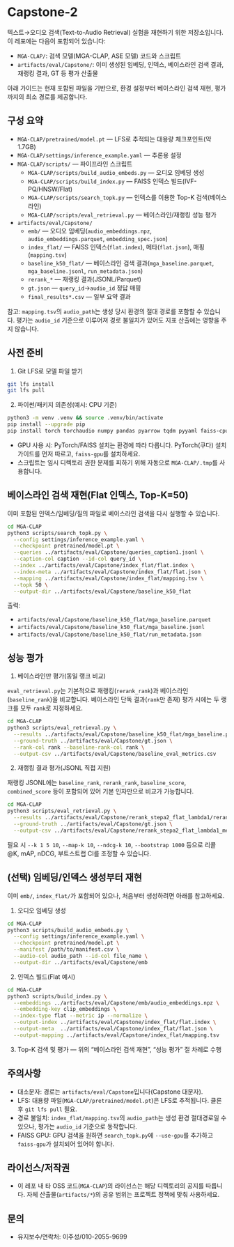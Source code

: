 # Capstone-2

텍스트→오디오 검색(Text-to-Audio Retrieval) 실험을 재현하기 위한 저장소입니다. 이 레포에는 다음이 포함되어 있습니다:

- `MGA-CLAP/`: 검색 모델(MGA-CLAP, ASE 모델) 코드와 스크립트
- `artifacts/eval/Capstone/`: 이미 생성된 임베딩, 인덱스, 베이스라인 검색 결과, 재랭킹 결과, GT 등 평가 산출물

아래 가이드는 현재 포함된 파일을 기반으로, 환경 설정부터 베이스라인 검색 재현, 평가까지의 최소 경로를 제공합니다.

## 구성 요약

- `MGA-CLAP/pretrained/model.pt` — LFS로 추적되는 대용량 체크포인트(약 1.7GB)
- `MGA-CLAP/settings/inference_example.yaml` — 추론용 설정
- `MGA-CLAP/scripts/` — 파이프라인 스크립트
  - `MGA-CLAP/scripts/build_audio_embeds.py` — 오디오 임베딩 생성
  - `MGA-CLAP/scripts/build_index.py` — FAISS 인덱스 빌드(IVF-PQ/HNSW/Flat)
  - `MGA-CLAP/scripts/search_topk.py` — 인덱스를 이용한 Top-K 검색(베이스라인)
  - `MGA-CLAP/scripts/eval_retrieval.py` — 베이스라인/재랭킹 성능 평가
- `artifacts/eval/Capstone/`
  - `emb/` — 오디오 임베딩(`audio_embeddings.npz`, `audio_embeddings.parquet`, `embedding_spec.json`)
  - `index_flat/` — FAISS 인덱스(`flat.index`), 메타(`flat.json`), 매핑(`mapping.tsv`)
  - `baseline_k50_flat/` — 베이스라인 검색 결과(`mga_baseline.parquet`, `mga_baseline.jsonl`, `run_metadata.json`)
  - `rerank_*` — 재랭킹 결과(JSONL/Parquet)
  - `gt.json` — `query_id`→`audio_id` 정답 매핑
  - `final_results*.csv` — 일부 요약 결과

참고: `mapping.tsv`의 `audio_path`는 생성 당시 환경의 절대 경로를 포함할 수 있습니다. 평가는 `audio_id` 기준으로 이루어져 경로 불일치가 있어도 지표 산출에는 영향을 주지 않습니다.

## 사전 준비

1) Git LFS로 모델 파일 받기

```bash
git lfs install
git lfs pull
```

2) 파이썬/패키지 의존성(예시: CPU 기준)

```bash
python3 -m venv .venv && source .venv/bin/activate
pip install --upgrade pip
pip install torch torchaudio numpy pandas pyarrow tqdm pyyaml faiss-cpu
```

- GPU 사용 시: PyTorch/FAISS 설치는 환경에 따라 다릅니다. PyTorch(쿠다) 설치 가이드를 먼저 따르고, `faiss-gpu`를 설치하세요.
- 스크립트는 임시 디렉토리 권한 문제를 피하기 위해 자동으로 `MGA-CLAP/.tmp`를 사용합니다.

## 베이스라인 검색 재현(Flat 인덱스, Top-K=50)

이미 포함된 인덱스/임베딩/질의 파일로 베이스라인 검색을 다시 실행할 수 있습니다.

```bash
cd MGA-CLAP
python3 scripts/search_topk.py \
  --config settings/inference_example.yaml \
  --checkpoint pretrained/model.pt \
  --queries ../artifacts/eval/Capstone/queries_caption1.jsonl \
  --caption-col caption --id-col query_id \
  --index ../artifacts/eval/Capstone/index_flat/flat.index \
  --index-meta ../artifacts/eval/Capstone/index_flat/flat.json \
  --mapping ../artifacts/eval/Capstone/index_flat/mapping.tsv \
  --topk 50 \
  --output-dir ../artifacts/eval/Capstone/baseline_k50_flat
```

출력:

- `artifacts/eval/Capstone/baseline_k50_flat/mga_baseline.parquet`
- `artifacts/eval/Capstone/baseline_k50_flat/mga_baseline.jsonl`
- `artifacts/eval/Capstone/baseline_k50_flat/run_metadata.json`

## 성능 평가

1) 베이스라인만 평가(동일 랭크 비교)

`eval_retrieval.py`는 기본적으로 재랭킹(`rerank_rank`)과 베이스라인(`baseline_rank`)을 비교합니다. 베이스라인 단독 결과(`rank`만 존재) 평가 시에는 두 랭크를 모두 `rank`로 지정하세요.

```bash
cd MGA-CLAP
python3 scripts/eval_retrieval.py \
  --results ../artifacts/eval/Capstone/baseline_k50_flat/mga_baseline.parquet \
  --ground-truth ../artifacts/eval/Capstone/gt.json \
  --rank-col rank --baseline-rank-col rank \
  --output-csv ../artifacts/eval/Capstone/baseline_eval_metrics.csv
```

2) 재랭킹 결과 평가(JSONL 직접 지원)

재랭킹 JSONL에는 `baseline_rank`, `rerank_rank`, `baseline_score`, `combined_score` 등이 포함되어 있어 기본 인자만으로 비교가 가능합니다.

```bash
cd MGA-CLAP
python3 scripts/eval_retrieval.py \
  --results ../artifacts/eval/Capstone/rerank_stepa2_flat_lambda1/reranked.jsonl \
  --ground-truth ../artifacts/eval/Capstone/gt.json \
  --output-csv ../artifacts/eval/Capstone/rerank_stepa2_flat_lambda1_metrics.csv
```

필요 시 `--k 1 5 10`, `--map-k 10`, `--ndcg-k 10`, `--bootstrap 1000` 등으로 리콜@K, mAP, nDCG, 부트스트랩 CI를 조정할 수 있습니다.

## (선택) 임베딩/인덱스 생성부터 재현

이미 `emb/`, `index_flat/`가 포함되어 있으나, 처음부터 생성하려면 아래를 참고하세요.

1) 오디오 임베딩 생성

```bash
cd MGA-CLAP
python3 scripts/build_audio_embeds.py \
  --config settings/inference_example.yaml \
  --checkpoint pretrained/model.pt \
  --manifest /path/to/manifest.csv \
  --audio-col audio_path --id-col file_name \
  --output-dir ../artifacts/eval/Capstone/emb
```

2) 인덱스 빌드(Flat 예시)

```bash
cd MGA-CLAP
python3 scripts/build_index.py \
  --embeddings ../artifacts/eval/Capstone/emb/audio_embeddings.npz \
  --embedding-key clip_embeddings \
  --index-type flat --metric ip --normalize \
  --output-index ../artifacts/eval/Capstone/index_flat/flat.index \
  --output-meta  ../artifacts/eval/Capstone/index_flat/flat.json \
  --output-mapping ../artifacts/eval/Capstone/index_flat/mapping.tsv
```

3) Top-K 검색 및 평가 — 위의 “베이스라인 검색 재현”, “성능 평가” 절 차례로 수행

## 주의사항

- 대소문자: 경로는 `artifacts/eval/Capstone`입니다(Capstone 대문자).
- LFS: 대용량 파일(`MGA-CLAP/pretrained/model.pt`)은 LFS로 추적됩니다. 클론 후 `git lfs pull` 필요.
- 경로 불일치: `index_flat/mapping.tsv`의 `audio_path`는 생성 환경 절대경로일 수 있으나, 평가는 `audio_id` 기준으로 동작합니다.
- FAISS GPU: GPU 검색을 원하면 `search_topk.py`에 `--use-gpu`를 추가하고 `faiss-gpu`가 설치되어 있어야 합니다.

## 라이선스/저작권

- 이 레포 내 타 OSS 코드(`MGA-CLAP`)의 라이선스는 해당 디렉토리의 공지를 따릅니다. 자체 산출물(`artifacts/*`)의 공유 범위는 프로젝트 정책에 맞춰 사용하세요.

## 문의

- 유지보수/연락처: 이주성/010-2055-9699

